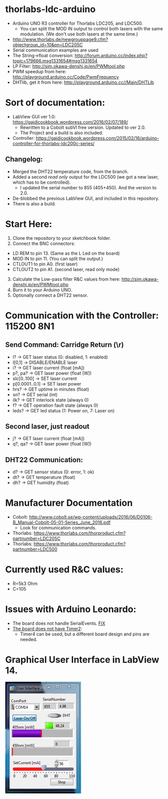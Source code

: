 # thorlabs-ldc-arduino
 * Arduino UNO R3 controller for Thorlabs LDC205, and LDC500.
   * You can split the MOD IN output to control both lasers with the same modulation. (We don't use both lasers at the same time.)
 * http://www.thorlabs.de/newgrouppage9.cfm?objectgroup_id=10&pn=LDC205C
 * Serial communication examples are used
 * The String->float conversion: http://forum.arduino.cc/index.php?topic=179666.msg1331654#msg1331654
 * LP Filter: http://sim.okawa-denshi.jp/en/PWMtool.php
 * PWM speedup from here: http://playground.arduino.cc/Code/PwmFrequency
 * DHTlib, get it from here: http://playground.arduino.cc//Main/DHTLib

# Sort of documentation:
 * LabView GUI ver 1.0: https://gajdicookbook.wordpress.com/2016/02/07/189/
   * Rewritten to a Cobolt subVI free version. Updated to ver 2.0.
   * The Project and a build is also included.
 * Controller: https://gajdicookbook.wordpress.com/2015/02/16/arduino-controller-for-thorlabs-ldc200c-series/

## Changelog:
 * Merged the DHT22 temperature code, from the branch.
 * Added a second _read only_ output for the LDC500 (we got a new laser, which has to be controlled).
   * I updated the serial number to 855 (405+450). And the version to 2.0.
 * De-blobbed the previous LabView GUI, and included in this repository.
 * There is also a build.

# Start Here:
 1. Clone the repository to your sketchbook folder.
 2. Connect the BNC connectors:
   * LD REM to pin 13. (Same as the L Led on the board)
   * MOD IN to pin 11. (You can split the output.)
   * CTLOUT1 to pin A0. (first laser)
   * CTLOUT2 to pin A1. (second laser, read only mode)
 3. Calculate the Low-pass filter R&C values from here: http://sim.okawa-denshi.jp/en/PWMtool.php
 4. Burn it to your Arduino UNO.
 5. Optionally connect a DHT22 sensor.

# Communication with the Controller: 115200 8N1
## Send Command: Carridge Return (\r)
 * l? -> GET laser status (0: disabled, 1: enabled)
 * l[0,1] -> DISABLE/ENABLE laser
 * i? -> GET laser current (float [mA])
 * p?, pa? -> GET laser power (float [W])
 * slc[0..100] -> SET laser current
 * p[0.0001..0.1] -> SET laser power
 * hrs? -> GET uptime in minutes (float)
 * sn? -> GET serial (int)
 * ilk? -> GET interlock state (always 0)
 * f? -> GET operation fault state (always 0)
 * leds? -> GET led status (1: Power on, 7: Laser on)

 ## Second laser, just readout
 * j? -> GET laser current (float [mA])
 * q?, qa? -> GET laser power (float [W])

 ## DHT22 Communication:
 * d? -> GET sensor status (0: error, 1: ok)
 * dt? -> GET temperature (float)
 * dh? -> GET humidity (float)

# Manufacturer Documentation
 * Cobolt: http://www.cobolt.se/wp-content/uploads/2016/06/D0106-B_Manual-Cobolt-05-01-Series_June_2016.pdf
   * Look for communication commands.
 * Thorlabs: https://www.thorlabs.com/thorproduct.cfm?partnumber=LDC205C
 * Thorlabs: https://www.thorlabs.com/thorproduct.cfm?partnumber=LDC500

# Currently used R&C values:
 * R=5k3 Ohm
 * C=105

# Issues with Arduino Leonardo:
 * The board does not handle SerialEvents. [FIX](http://forum.arduino.cc/index.php?topic=150558.msg1131262#msg1131262)
 * [The board does not have Timer2](http://provideyourown.com/2012/arduino-leonardo-versus-uno-whats-new/):
   * Timer4 can be used, but a different board design and pins are needed.

# Graphical User Interface in LabView 14.

![](./UI.png)